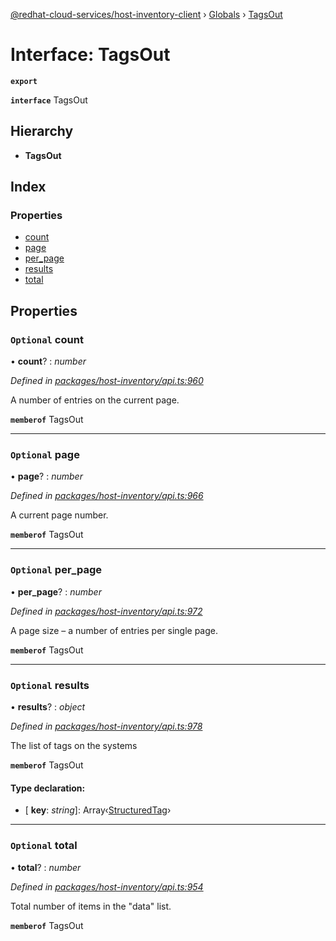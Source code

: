 [@redhat-cloud-services/host-inventory-client](../README.md) › [Globals](../globals.md) › [TagsOut](tagsout.md)

# Interface: TagsOut

**`export`** 

**`interface`** TagsOut

## Hierarchy

* **TagsOut**

## Index

### Properties

* [count](tagsout.md#optional-count)
* [page](tagsout.md#optional-page)
* [per_page](tagsout.md#optional-per_page)
* [results](tagsout.md#optional-results)
* [total](tagsout.md#optional-total)

## Properties

### `Optional` count

• **count**? : *number*

*Defined in [packages/host-inventory/api.ts:960](https://github.com/RedHatInsights/javascript-clients/blob/master/packages/host-inventory/api.ts#L960)*

A number of entries on the current page.

**`memberof`** TagsOut

___

### `Optional` page

• **page**? : *number*

*Defined in [packages/host-inventory/api.ts:966](https://github.com/RedHatInsights/javascript-clients/blob/master/packages/host-inventory/api.ts#L966)*

A current page number.

**`memberof`** TagsOut

___

### `Optional` per_page

• **per_page**? : *number*

*Defined in [packages/host-inventory/api.ts:972](https://github.com/RedHatInsights/javascript-clients/blob/master/packages/host-inventory/api.ts#L972)*

A page size – a number of entries per single page.

**`memberof`** TagsOut

___

### `Optional` results

• **results**? : *object*

*Defined in [packages/host-inventory/api.ts:978](https://github.com/RedHatInsights/javascript-clients/blob/master/packages/host-inventory/api.ts#L978)*

The list of tags on the systems

**`memberof`** TagsOut

#### Type declaration:

* \[ **key**: *string*\]: Array‹[StructuredTag](structuredtag.md)›

___

### `Optional` total

• **total**? : *number*

*Defined in [packages/host-inventory/api.ts:954](https://github.com/RedHatInsights/javascript-clients/blob/master/packages/host-inventory/api.ts#L954)*

Total number of items in the \"data\" list.

**`memberof`** TagsOut
